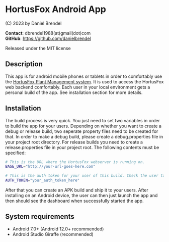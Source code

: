 # HortusFox Android App

(C) 2023 by Daniel Brendel

**Contact**: dbrendel1988(at)gmail(dot)com\
**GitHub**: https://github.com/danielbrendel

Released under the MIT license

## Description
This app is for android mobile phones or tablets in order to comfortably
use the <a href="https://github.com/danielbrendel/hortusfox-web">HortusFox Plant Management system</a>.
It is used to access the HortusFox web backend comfortably. Each user in your local environment gets
a personal build of the app. See installation section for more details.

## Installation
The build process is very quick. You just need to set two variables in order to build the app for your
users. Depending on whether you want to create a debug or release build, two seperate property files
need to be created for that. 
In order to make a debug build, please create a debug.properties file in your project root directory.
For release builds you need to create a release.properties file in your project root.
The following contents must be specified:
```sh
# This is the URL where the HortusFox webserver is running on.
BASE_URL="http://your-url-goes-here.com"

# This is the auth token for your user of this build. Check the user table in your database to see the auth tokens
AUTH_TOKEN="your_auth_token_here"
```
After that you can create an APK build and ship it to your users. After installing on an Android device,
the user can then just launch the app and then should see the dashboard when successfully started the app.

## System requirements
- Android 7.0+ (Android 12.0+ recommended)
- Android Studio Giraffe (recommended)